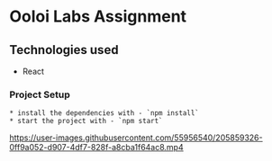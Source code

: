 # Ooloi Labs Assignment 


## Technologies used
  * React
   


### Project Setup

    * install the dependencies with - `npm install`
    * start the project with - `npm start`
    
    


https://user-images.githubusercontent.com/55956540/205859326-0ff9a052-d907-4df7-828f-a8cba1f64ac8.mp4

